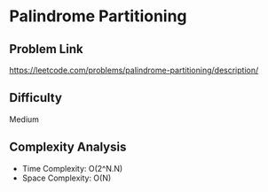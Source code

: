 # Palindrome Partitioning

## Problem Link

https://leetcode.com/problems/palindrome-partitioning/description/

## Difficulty

Medium

## Complexity Analysis

* Time Complexity: O(2^N.N)
* Space Complexity: O(N)
